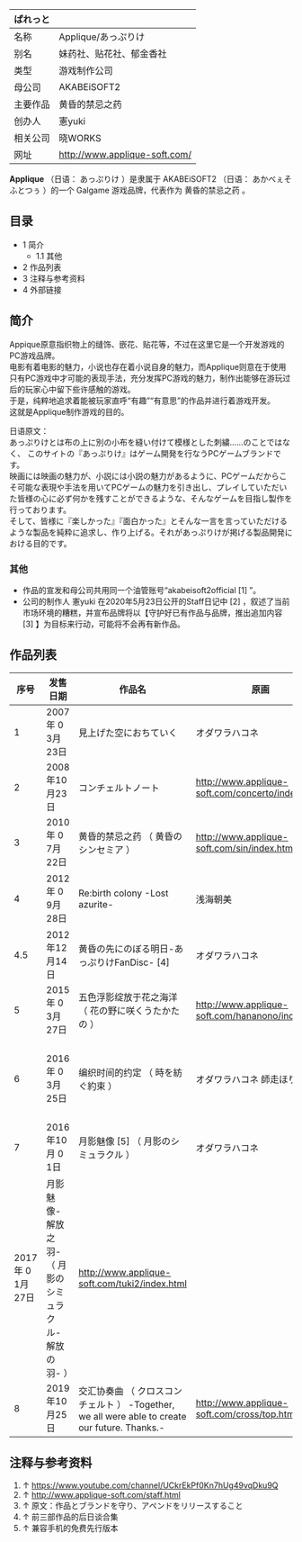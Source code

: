 |  ぱれっと  ||
|---|---|
|名称  |  Applique/あっぷりけ   |
|别名  |  妹药社、贴花社、郁金香社   |
|类型  |  游戏制作公司   |
|母公司  |  AKABEiSOFT2   |
|主要作品  |  黄昏的禁忌之药   |
|创办人  |  憲yuki   |
|相关公司  |  晓WORKS   |
|网址  |  http://www.applique-soft.com/   |
  
**Applique** （日语：  あっぷりけ  ）是隶属于  AKABEiSOFT2  （日语：  あかべぇそふとつぅ  ）的一个  Galgame
游戏品牌，代表作为  黄昏的禁忌之药  。

##  目录

  * 1  简介 
    * 1.1  其他 
  * 2  作品列表 
  * 3  注释与参考资料 
  * 4  外部链接 

##  简介

Appique原意指织物上的缝饰、嵌花、贴花等，不过在这里它是一个开发游戏的PC游戏品牌。  
电影有着电影的魅力，小说也存在着小说自身的魅力，而Applique则意在于使用只有PC游戏中才可能的表现手法，充分发挥PC游戏的魅力，制作出能够在游玩过后的玩家心中留下些许感触的游戏。  
于是，纯粹地追求着能被玩家直呼“有趣”“有意思”的作品并进行着游戏开发。  
这就是Applique制作游戏的目的。  
  
日语原文：  
あっぷりけとは布の上に別の小布を縫い付けて模様とした刺繍……のことではなく、 このサイトの『あっぷりけ』はゲーム開発を行なうPCゲームブランドです。  
映画には映画の魅力が、小説には小説の魅力があるように、PCゲームだからこそ可能な表現や手法を用いてPCゲームの魅力を引き出し、プレイしていただいた皆様の心に必ず何かを残すことができるような、そんなゲームを目指し製作を行っております。  
そして、皆様に『楽しかった』『面白かった』とそんな一言を言っていただけるような製品を純粋に追求し、作り上げる。それがあっぷりけが掲げる製品開発における目的です。

###  其他

  * 作品的宣发和母公司共用同一个油管账号“akabeisoft2official  [1]  ”。 
  * 公司的制作人  憲yuki  在2020年5月23日公开的Staff日记中  [2]  ，叙述了当前市场环境的糟糕，并宣布品牌将以【守护好已有作品与品牌，推出追加内容  [3]  】为目标来行动，可能将不会再有新作品。 

##  作品列表

|  序号  |  发售日期  |  作品名  |  原画  |  剧本  |  音乐  |  官网   
---|---|---|---|---|---|---  
1  |  2007年  0  3月23日  |  見上げた空におちていく  |  オダワラハコネ  |  桐月  |  鷹石しのぶ  |  http://www.applique-soft.com/soraoti/index.html   
2  |  2008年10月23日  |  コンチェルトノート  |  http://www.applique-soft.com/concerto/index.html   
3  |  2010年  0  7月22日  |  黄昏的禁忌之药  （  黄昏のシンセミア  ）  |  http://www.applique-soft.com/sin/index.html   
4  |  2012年  0  9月28日  |  Re:birth colony -Lost azurite-  |  浅海朝美  |  森崎亮人  |  miyaji  |  http://www.applique-soft.com/rebirth/index.html   
4.5  |  2012年12月14日  |  黄昏の先にのぼる明日-あっぷりけFanDisc-  [4]  |  オダワラハコネ  |  桐月  |  鷹石しのぶ  |  http://www.applique-soft.com/apfd/top.html   
5  |  2015年  0  3月27日  |  五色浮影绽放于花之海洋  （  花の野に咲くうたかたの  ）  |  http://www.applique-soft.com/hananono/index.html   
6  |  2016年  0  3月25日  |  编织时间的约定  （  時を紡ぐ約束  ）  |  オダワラハコネ  師走ほりお  |  憲yuki  しまとら  |  http://www.applique-soft.com/tokisoku/index.php   
7  |  2016年10月  0  1日  |  月影魅像  [5]  （  月影のシミュラクル  ）  |  オダワラハコネ  |  桐月  |  http://www.high-level.jp/product/tuki/index.html   
2017年  0  1月27日  |  月影魅像-解放之羽-  （  月影のシミュラクル-解放の羽-  ）  |  http://www.applique-soft.com/tuki2/index.html   
8  |  2019年10月25日  |  交汇协奏曲  （  クロスコンチェルト  ）  -Together, we all were able to create our future. Thanks.-  |  http://www.applique-soft.com/cross/top.html   
  
##  注释与参考资料

  1. ↑  https://www.youtube.com/channel/UCkrEkPf0Kn7hUg49vqDku9Q 
  2. ↑  http://www.applique-soft.com/staff.html 
  3. ↑  原文：作品とブランドを守り、アペンドをリリースすること 
  4. ↑  前三部作品的后日谈合集 
  5. ↑  兼容手机的免费先行版本 